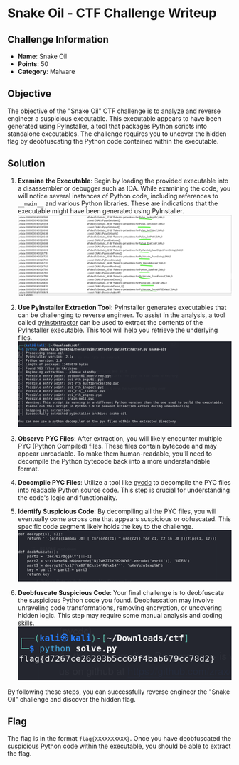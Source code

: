 # Snake Oil - CTF Challenge Writeup

## Challenge Information
- **Name**: Snake Oil
- **Points**: 50
- **Category**: Malware

## Objective
The objective of the "Snake Oil" CTF challenge is to analyze and reverse engineer a suspicious executable. This executable appears to have been generated using PyInstaller, a tool that packages Python scripts into standalone executables. The challenge requires you to uncover the hidden flag by deobfuscating the Python code contained within the executable.

## Solution
1. **Examine the Executable**: Begin by loading the provided executable into a disassembler or debugger such as IDA. While examining the code, you will notice several instances of Python code, including references to `__main__` and various Python libraries. These are indications that the executable might have been generated using PyInstaller.
![Seemingly Python Coded](<seemingly python code.png>)

2. **Use PyInstaller Extraction Tool**: PyInstaller generates executables that can be challenging to reverse engineer. To assist in the analysis, a tool called [pyinstxtractor](https://github.com/extremecoders-re/pyinstxtractor) can be used to extract the contents of the PyInstaller executable. This tool will help you retrieve the underlying files.
![Py Extractor](<extract python from executable.png>)

3. **Observe PYC Files**: After extraction, you will likely encounter multiple PYC (Python Compiled) files. These files contain bytecode and may appear unreadable. To make them human-readable, you'll need to decompile the Python bytecode back into a more understandable format.

4. **Decompile PYC Files**: Utilize a tool like [pycdc](https://github.com/zrax/pycdc) to decompile the PYC files into readable Python source code. This step is crucial for understanding the code's logic and functionality.

5. **Identify Suspicious Code**: By decompiling all the PYC files, you will eventually come across one that appears suspicious or obfuscated. This specific code segment likely holds the key to the challenge.
![Sus Output](<pycdc output.png>)

6. **Deobfuscate Suspicious Code**: Your final challenge is to deobfuscate the suspicious Python code you found. Deobfuscation may involve unraveling code transformations, removing encryption, or uncovering hidden logic. This step may require some manual analysis and coding skills.
![Flag](flag.png)

By following these steps, you can successfully reverse engineer the "Snake Oil" challenge and discover the hidden flag.

## Flag
The flag is in the format `flag{XXXXXXXXXX}`. Once you have deobfuscated the suspicious Python code within the executable, you should be able to extract the flag.